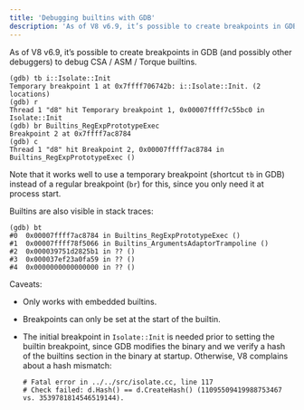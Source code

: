```yaml
---
title: 'Debugging builtins with GDB'
description: 'As of V8 v6.9, it’s possible to create breakpoints in GDB to debug CSA / ASM / Torque builtins.'
---
```

As of V8 v6.9, it’s possible to create breakpoints in GDB (and possibly other debuggers) to debug CSA / ASM / Torque builtins.

```
(gdb) tb i::Isolate::Init
Temporary breakpoint 1 at 0x7ffff706742b: i::Isolate::Init. (2 locations)
(gdb) r
Thread 1 "d8" hit Temporary breakpoint 1, 0x00007ffff7c55bc0 in Isolate::Init
(gdb) br Builtins_RegExpPrototypeExec
Breakpoint 2 at 0x7ffff7ac8784
(gdb) c
Thread 1 "d8" hit Breakpoint 2, 0x00007ffff7ac8784 in Builtins_RegExpPrototypeExec ()
```

Note that it works well to use a temporary breakpoint (shortcut `tb` in GDB) instead of a regular breakpoint (`br`) for this, since you only need it at process start.

Builtins are also visible in stack traces:

```
(gdb) bt
#0  0x00007ffff7ac8784 in Builtins_RegExpPrototypeExec ()
#1  0x00007ffff78f5066 in Builtins_ArgumentsAdaptorTrampoline ()
#2  0x000039751d2825b1 in ?? ()
#3  0x000037ef23a0fa59 in ?? ()
#4  0x0000000000000000 in ?? ()
```

Caveats:

- Only works with embedded builtins.
- Breakpoints can only be set at the start of the builtin.
- The initial breakpoint in `Isolate::Init` is needed prior to setting the builtin breakpoint, since GDB modifies the binary and we verify a hash of the builtins section in the binary at startup. Otherwise, V8 complains about a hash mismatch:

    ```
    # Fatal error in ../../src/isolate.cc, line 117
    # Check failed: d.Hash() == d.CreateHash() (11095509419988753467 vs. 3539781814546519144).
    ```
